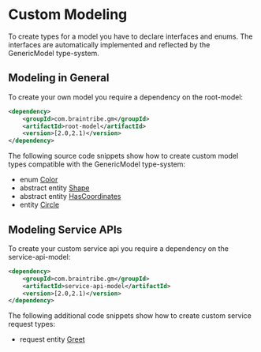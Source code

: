 # Custom Modeling

To create types for a model you have to declare interfaces and enums. The interfaces are automatically implemented and reflected by the GenericModel type-system. 

## Modeling in General

To create your own model you require a dependency on the root-model:

```xml
<dependency>
    <groupId>com.braintribe.gm</groupId>
    <artifactId>root-model</artifactId>
    <version>[2.0,2.1)</version>
</dependency>
```
The following source code snippets show how to create custom model types compatible with the GenericModel type-system:

* enum [Color](./color.md)
* abstract entity [Shape](./shape.md)
* abstract entity [HasCoordinates](./has-coordinates.md)
* entity [Circle](./circle.md)

## Modeling Service APIs

To create your custom service api you require a dependency on the service-api-model:

```xml
<dependency>
    <groupId>com.braintribe.gm</groupId>
    <artifactId>service-api-model</artifactId>
    <version>[2.0,2.1)</version>
</dependency>
```

The following additional code snippets show how to create custom service request types:

* request entity [Greet](./greet.md)

